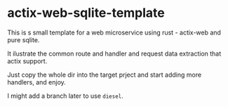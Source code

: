 # actix-web-sqlite-template

This is s small template for a web microservice using rust - actix-web and pure sqlite.

It ilustrate the common route and handler and request data extraction that actix support.

Just copy the whole dir into the target prject and start adding more handlers, and enjoy.

I might add a branch later to use `diesel`. 
